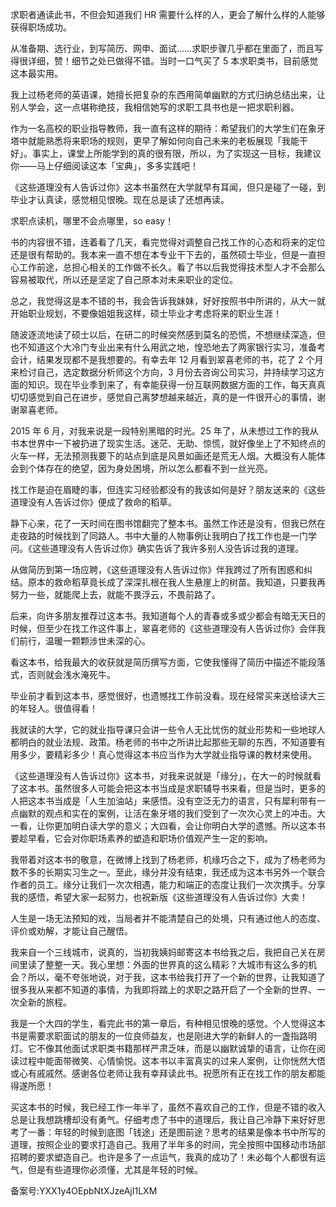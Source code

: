 求职者通读此书，不但会知道我们 HR 需要什么样的人，更会了解什么样的人能够获得职场成功。 

从准备期、选行业，到写简历、网申、面试……求职步骤几乎都在里面了，而且写得很详细，赞！细节之处已做得不错。当时一口气买了 5 本求职类书，目前感觉这本最实用。 

我上过杨老师的英语课，她擅长把复杂的东西用简单幽默的方式归纳总结出来，让别人学会，这一点堪称绝技，我相信她写的求职工具书也是一把求职利器。 

作为一名高校的职业指导教师，我一直有这样的期待：希望我们的大学生们在象牙塔中就能熟悉将来职场的规则，更早了解如何向自己未来的老板展现「我能干好」。事实上，课堂上所能学到的真的很有限，所以，为了实现这一目标，我建议你——马上仔细阅读这本「宝典」，多多实践吧！ 

《这些道理没有人告诉过你》这本书虽然在大学就早有耳闻，但只是碰了一碰，到毕业才认真读，感觉相见恨晚。现在总是读了还想再读。 

求职点读机，哪里不会点哪里，so easy！ 

书的内容很不错，连着看了几天，看完觉得对调整自己找工作的心态和将来的定位还是很有帮助的。我本来一直不想在本专业干下去的，虽然硕士毕业，但是一直担心工作前途，总担心相关的工作做不长久。看了书以后我觉得技术型人才不会那么容易被取代，所以还是坚定了自己原本对未来职业的定位。 

总之，我觉得这是本不错的书，我会告诉我妹妹，好好按照书中所讲的，从大一就开始职业规划，不要像姐姐我这样，硕士毕业才考虑将来的职业生涯！ 

随波逐流地读了硕士以后，在研二的时候突然感到莫名的恐慌，不想继续深造，但也不知道这个大冷门专业出来有什么用武之地，惶恐地去了两家银行实习，准备考会计，结果发现都不是我想要的。有幸去年 12 月看到翠喜老师的书，花了 2 个月来检讨自己，选定数据分析师这个方向，3 月份去咨询公司实习，并持续学习这方面的知识。现在毕业季到来了，有幸能获得一份互联网数据方面的工作，每天真真切切感觉到自己在进步，感觉自己离梦想越来越近，真的是一件很开心的事情，谢谢翠喜老师。 

2015 年 6 月，对我来说是一段特别黑暗的时光。25 年了，从未想过工作的我从书本世界中一下被扔进了现实生活。迷茫、无助、惊慌，就好像坐上了不知终点的火车一样，无法预测我要下的站点到底是风景如画还是荒无人烟。大概没有人能体会到个体存在的绝望，因为身处困境，所以怎么都看不到一丝光亮。 

找工作是迫在眉睫的事，但连实习经验都没有的我该如何是好？朋友送来的《这些道理没有人告诉过你》便成了救命的稻草。 

静下心来，花了一天时间在图书馆翻完了整本书。虽然工作还是没有，但我已然在走夜路的时候找到了同路人。书中大量的人物事例让我明白了找工作也是一门学问。《这些道理没有人告诉过你》确实告诉了我许多别人没告诉过我的道理。 

从做简历到第一场应聘，《这些道理没有人告诉过你》伴我跨过了所有困惑和纠结。原本的救命稻草竟长成了深深扎根在我人生悬崖上的树苗。我知道，只要我再努力一些，就能爬上去，就能不畏浮云，不畏前路了。 

后来，向许多朋友推荐过这本书。我知道每个人的青春或多或少都会有暗无天日的时候，但至少在找工作这件事上，翠喜老师的《这些道理没有人告诉过你》会伴我们前行，温暖一颗颗涉世未深的心。 

看这本书，给我最大的收获就是简历撰写方面，它使我懂得了简历中描述不能段落式，否则就会浅水淹死牛。 

毕业前才看到这本书，感觉很好，也遗憾找工作前没看。现在经常买来送给读大三的年轻人。很值得看！ 

我就读的大学，它的就业指导课只会讲一些令人无比忧伤的就业形势和一些地球人都明白的就业法规、政策。杨老师的书中之所讲比起那些无聊的东西，不知道要有用多少，要精彩多少！真心觉得这本书应当作为大学就业指导课的教材来使用。 

《这些道理没有人告诉过你》这本书，对我来说就是「缘分」，在大一的时候就看了这本书。虽然很多人可能会把这本书当成是求职辅导书来看，但是当时，更多的人把这本书当成是「人生加油站」来感悟。没有空泛无力的语言，只有犀利带有一点幽默的观点和实在的案例，让活在象牙塔的我们受到了一次次心灵上的冲击。大一看，让你更加明白读大学的意义；大四看，会让你明白大学的遗憾。所以这本书要趁早看，它会对你职场素养的塑造和职场价值观产生一定的影响。 

我带着对这本书的敬意，在微博上找到了杨老师，机缘巧合之下，成为了杨老师为数不多的长期实习生之一。至此，缘分并没有结束，我还成为这本书另外一个联合作者的员工。缘分让我们一次次相遇，能力和端正的态度让我们一次次携手。分享我的感悟，希望大家一起努力，也祝新版《这些道理没有人告诉过你》大卖！ 

人生是一场无法预知的戏，当局者并不能清楚自己的处境，只有通过他人的态度、评价或劝解，才能让自己醒悟。 

我来自一个三线城市，说真的，当初我姨妈邮寄这本书给我之后，我把自己关在房间里读了整整一天。我心里想：外面的世界真的这么精彩？大城市有这么多的机会？所以，毫不夸张地说，对于我，这本书给我打开了一个新的世界，让我知道了很多我从来都不知道的事情，为我即将踏上的求职之路开启了一个全新的世界、一次全新的旅程。 

我是一个大四的学生，看完此书的第一章后，有种相见恨晚的感觉。个人觉得这本书是需要求职面试的朋友的一位良师益友，也是刚进大学的新鲜人的一盏指路明灯。它不像其他面试求职类书籍那样严肃乏味，而是以幽默诚挚的语言，让你在阅读过程中能面带微笑、心情愉悦。这本书以丰富真实的过来人案例，让你恍然大悟或心有戚戚然。感谢各位老师让我有幸拜读此书。祝愿所有正在找工作的朋友都能得遂所愿！ 

买这本书的时候，我已经工作一年半了，虽然不喜欢自己的工作，但是不错的收入总是让我想跳槽却没有勇气。仔细考虑了书中的道理后，我让自己冷静下来好好思考了一番：年轻的时候到底图「钱途」还是图前途？思考的结果是像本书中所写的道理，按照企业的要求打造自己。我用了半年多的时间，完全按照中国移动市场部招聘的要求塑造自己。也许是多了一点运气，我真的成功了！未必每个人都很有运气，但是有些道理你必须懂，尤其是年轻的时候。 

备案号:YXX1y4OEpbNtXJzeAjI1LXM